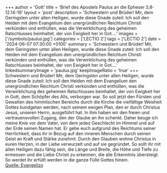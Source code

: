 +++
author = 'Gott'
title = 'Brief des Apostels Paulus an die Epheser 3,8-12.14-19'
layout = 'post'
description = 'Schwestern und Brüder! Mir, dem Geringsten unter allen Heiligen, wurde diese Gnade zuteil: Ich soll den Heiden mit dem Evangelium den unergründlichen Reichtum Christi verkünden und enthüllen, was die Verwirklichung des geheimen Ratschlusses beinhaltet, der von Ewigkeit her in Got....'
images = ['/symbols/paulus.jpg']
categories = ['LECTIO 2']
tags = ['LECTIO 2']
date = '2024-06-07 07:30:00 +0100'
summary = 'Schwestern und Brüder! Mir, dem Geringsten unter allen Heiligen, wurde diese Gnade zuteil: Ich soll den Heiden mit dem Evangelium den unergründlichen Reichtum Christi verkünden und enthüllen, was die Verwirklichung des geheimen Ratschlusses beinhaltet, der von Ewigkeit her in Got....'
linkedsummaryImage = 'paulus.jpg'
keepImageRatio = 'true'
+++
Schwestern und Brüder! Mir, dem Geringsten unter allen Heiligen, wurde diese Gnade zuteil: Ich soll den Heiden mit dem Evangelium den unergründlichen Reichtum Christi verkünden
und enthüllen, was die Verwirklichung des geheimen Ratschlusses beinhaltet, der von Ewigkeit her in Gott, dem Schöpfer des Alls, verborgen war.<!--more-->
So soll jetzt den Fürsten und Gewalten des himmlischen Bereichs durch die Kirche die vielfältige Weisheit Gottes kundgetan werden,
nach seinem ewigen Plan, den er durch Christus Jesus, unseren Herrn, ausgeführt hat.
In ihm haben wir den freien und vertrauensvollen Zugang, den der Glaube an ihn schenkt.
Daher beuge ich meine Knie vor dem Vater,
von dem jedes Geschlecht im Himmel und auf der Erde seinen Namen hat.
Er gebe euch aufgrund des Reichtums seiner Herrlichkeit, dass ihr in Bezug auf den inneren Menschen durch seinen Geist an Kraft und Stärke zunehmt.
Durch den Glauben wohne Christus in euren Herzen, in der Liebe verwurzelt und auf sie gegründet.
So sollt ihr mit allen Heiligen dazu fähig sein, die Länge und Breite, die Höhe und Tiefe zu ermessen
und die Liebe Christi zu erkennen, die alle Erkenntnis übersteigt. So werdet ihr erfüllt werden in die ganze Fülle Gottes hinein.<br> [Quelle: Evangelizo](https://evangeliumtagfuertag.org/DE/gospel)